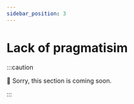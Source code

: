 ```yaml
---
sidebar_position: 3
---
```


# Lack of pragmatisim

:::caution

🚧 Sorry, this section is coming soon.

:::